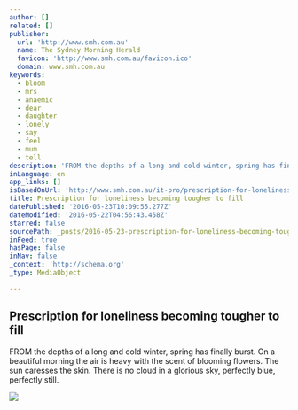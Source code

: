 ```yaml
---
author: []
related: []
publisher:
  url: 'http://www.smh.com.au'
  name: The Sydney Morning Herald
  favicon: 'http://www.smh.com.au/favicon.ico'
  domain: www.smh.com.au
keywords:
  - bloom
  - mrs
  - anaemic
  - dear
  - daughter
  - lonely
  - say
  - feel
  - mum
  - tell
description: 'FROM the depths of a long and cold winter, spring has finally burst. On a beautiful morning the air is heavy with the scent of blooming flowers. The sun caresses the skin. There is no cloud in a glorious sky, perfectly blue, perfectly still.'
inLanguage: en
app_links: []
isBasedOnUrl: 'http://www.smh.com.au/it-pro/prescription-for-loneliness-becoming-tougher-to-fill-20101029-177jr'
title: Prescription for loneliness becoming tougher to fill
datePublished: '2016-05-23T10:09:55.277Z'
dateModified: '2016-05-22T04:56:43.458Z'
starred: false
sourcePath: _posts/2016-05-23-prescription-for-loneliness-becoming-tougher-to-fill.md
inFeed: true
hasPage: false
inNav: false
_context: 'http://schema.org'
_type: MediaObject

---
```

<article style=""><h1>Prescription for loneliness becoming tougher to fill</h1><p>FROM the depths of a long and cold winter, spring has finally burst. On a beautiful morning the air is heavy with the scent of blooming flowers. The sun caresses the skin. There is no cloud in a glorious sky, perfectly blue, perfectly still.</p><img src="http://www.smh.com.au/content/dam/images/1/7/7/o/2/image.related.thumbnail.320x214.177jr.png/1288368001000.jpg" /></article>